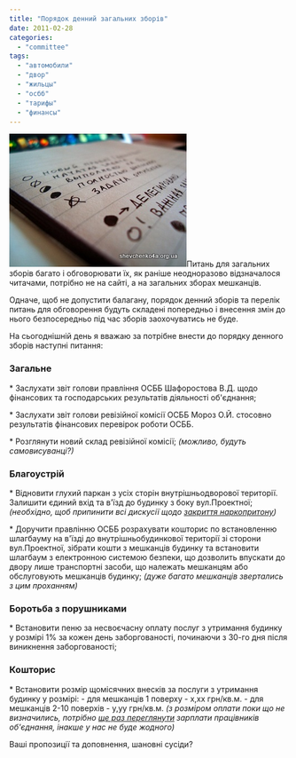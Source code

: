 ```yaml
---
title: "Порядок денний загальних зборів"
date: 2011-02-28
categories: 
  - "committee"
tags: 
  - "автомобили"
  - "двор"
  - "жильцы"
  - "осбб"
  - "тарифы"
  - "финансы"
---
```


![Повестка общего собрания](/wp-content/uploads/2011/02/povestka-dnya.jpg "Повестка общего собрания")Питань для загальних зборів багато і обговорювати їх, як раніше неодноразово відзначалося читачами, потрібно не на сайті, а на загальних зборах мешканців.

Одначе, щоб не допустити балагану, порядок денний зборів та перелік питань для обговорення будуть складені попередньо і внесення змін до нього безпосередньо під час зборів заохочуватись не буде.

На сьогоднішній день я вважаю за потрібне внести до порядку денного зборів наступні питання:

### Загальне

\* Заслухати звіт голови правління ОСББ Шафоростова В.Д. щодо фінансових та господарських результатів діяльності об'єднання;

\* Заслухати звіт голови ревізійної комісії ОСББ Мороз О.Й. стосовно результатів фінансових <!--more Читати далі »-->перевірок роботи ОСББ.

\* Розглянути новий склад ревізійної комісії; _(можливо, будуть самовисуванці?)_

### Благоустрій

\* Відновити глухий паркан з усіх сторін внутрішньодворової території. Залишити єдиний вхід та в'їзд до будинку з боку вул.Проектної; _(необхідно, щоб припинити всі дискусії щодо [закриття наркопритону](http://shevchenko4a.brovary.org/otkrivayem-narkipriton/))_

\* Доручити правлінню ОСББ розрахувати кошторис по встановленню шлагбауму на в'їзді до внутрішньобудинкової території зі сторони вул.Проектної, зібрати кошти з мешканців будинку та встановити шлагбаум з електронною системою безпеки, що дозволить впускати до двору лише транспортні засоби, що належать мешканцям або обслуговують мешканців будинку; _(дуже багато мешканців звертались з цим проханням)_

### Боротьба з порушниками

\* Встановити пеню за несвоєчасну оплату послуг з утримання будинку у розмірі 1% за кожен день заборгованості, починаючи з 30-го дня після виникнення заборгованості;

### Кошторис

\* Встановити розмір щомісячних внесків за послуги з утримання будинку у розмірі: - для мешканців 1 поверху - x,xx грн/кв.м. - для мешканців 2-10 поверхів - y,yy грн/кв.м. _(з розміром оплати поки що не визначились, потрібно [ще раз переглянути](http://shevchenko4a.brovary.org/byudjet-osbb-2011/) зарплати працівників об'єднання, інакше у нас не буде жодного)_

Ваші пропозиції та доповнення, шановні сусіди?
